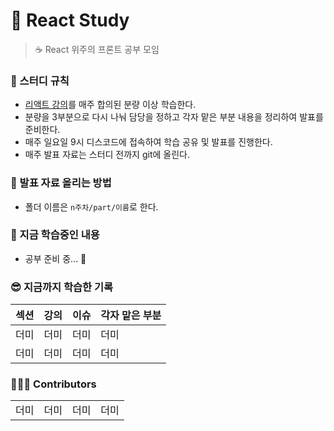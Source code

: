 # :book: React Study

> ☕ React 위주의 프론트 공부 모임  

### :thinking: 스터디 규칙
- [리액트 강의](https://www.udemy.com/course/best-react/)를 매주 합의된 분량 이상 학습한다.
- 분량을 3부분으로 다시 나눠 담당을 정하고 각자 맡은 부분 내용을 정리하여 발표를 준비한다.
- 매주 일요일 9시 디스코드에 접속하여 학습 공유 및 발표를 진행한다.
- 매주 발표 자료는 스터디 전까지 git에 올린다.  
 

### :pencil: 발표 자료 올리는 방법   
- 폴더 이름은 ```n주차/part/이름```로 한다.  
  


### 👀 지금 학습중인 내용 
- 공부 준비 중... 🤔

### 😎 지금까지 학습한 기록
  
| 섹션 | 강의 | 이슈 | 각자 맡은 부분 |
|    -    |    -     |   -   |   -  |
|더미| 더미	| 더미 | 더미 |
|더미| 더미 | 더미 | 더미 |


### 🙆‍♂️🙆 Contributors
|   |   |   |   |
| - | - | - | - |
| 더미  | 더미 | 더미 | 더미 |
  
